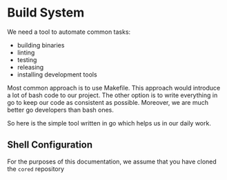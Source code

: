 # Build System

We need a tool to automate common tasks:

- building binaries
- linting
- testing
- releasing
- installing development tools

Most common approach is to use Makefile. This approach would introduce a lot of bash code to our project. The other option is to write everything in go to keep our code as consistent as possible. Moreover, we are much better go developers than bash ones.

So here is the simple tool written in go which helps us in our daily work.

## Shell Configuration

For the purposes of this documentation, we assume that you have cloned the `cored` repository